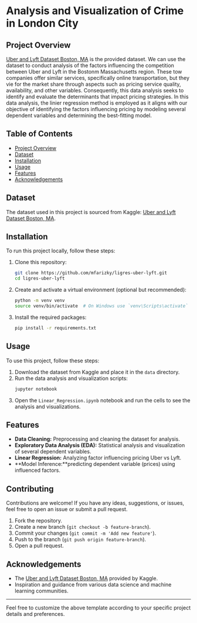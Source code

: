 # Analysis and Visualization of Crime in London City

## Project Overview
 [Uber and Lyft Dataset Boston, MA](https://www.kaggle.com/datasets/brllrb/uber-and-lyft-dataset-boston-ma) is the provided dataset. We can use the dataset to conduct analysis of the factors influencing the competition between Uber and Lyft in the Bostonm Massachusetts region. These tow companies offer similar services, specifically online transportation, but they vie for the market share through aspects such as pricing service quality, availability, and other variables. Consequently, this data analysis seeks to identify and evaluate the determinants that impact pricing strategies. In this data analysis, the linier regression method is employed as it aligns with our objective of identifying the factors influencing pricing by modeling several dependent variables and determining the best-fitting model.

## Table of Contents
- [Project Overview](#project-overview)
- [Dataset](#dataset)
- [Installation](#installation)
- [Usage](#usage)
- [Features](#features)
- [Acknowledgements](#acknowledgements)

## Dataset
The dataset used in this project is sourced from Kaggle:  [Uber and Lyft Dataset Boston, MA](https://www.kaggle.com/datasets/brllrb/uber-and-lyft-dataset-boston-ma).

## Installation
To run this project locally, follow these steps:

1. Clone this repository:
    ```bash
    git clone https://github.com/mfarizky/ligres-uber-lyft.git
    cd ligres-uber-lyft
    ```

2. Create and activate a virtual environment (optional but recommended):
    ```bash
    python -m venv venv
    source venv/bin/activate  # On Windows use `venv\Scripts\activate`
    ```

3. Install the required packages:
    ```bash
    pip install -r requirements.txt
    ```

## Usage
To use this project, follow these steps:

1. Download the dataset from Kaggle and place it in the `data` directory.
2. Run the data analysis and visualization scripts:
    ```bash
    jupyter notebook
    ```
3. Open the `Linear_Regression.ipynb` notebook and run the cells to see the analysis and visualizations.

## Features
- **Data Cleaning:** Preprocessing and cleaning the dataset for analysis.
- **Exploratory Data Analysis (EDA):** Statistical analysis and visualization of several dependent variables.
- **Linear Regression:** Analyzing factor influencing pricing Uber vs Lyft.
- **Model Inference:**predicting dependent variable (prices) using influenced factors.

## Contributing
Contributions are welcome! If you have any ideas, suggestions, or issues, feel free to open an issue or submit a pull request.

1. Fork the repository.
2. Create a new branch (`git checkout -b feature-branch`).
3. Commit your changes (`git commit -m 'Add new feature'`).
4. Push to the branch (`git push origin feature-branch`).
5. Open a pull request.

## Acknowledgements
- The [Uber and Lyft Dataset Boston, MA](https://www.kaggle.com/datasets/brllrb/uber-and-lyft-dataset-boston-ma) provided by Kaggle.
- Inspiration and guidance from various data science and machine learning communities.
---

Feel free to customize the above template according to your specific project details and preferences.

